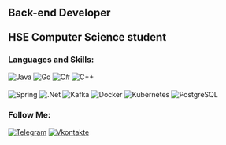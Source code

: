 <!--![Header](https://github.com/AchekSlime/AchekSlime/blob/master/assets/header.jpg)-->

## Back-end Developer <br/> <br/>  HSE Computer Science student

### Languages and Skills:
![Java](https://img.shields.io/badge/-Java-090909?style=for-the-badge&logo=Java&logoColor=FFFFFF)
![Go](https://img.shields.io/badge/-Go-090909?style=for-the-badge&logo=Go&logoColor=47C5FB)
![C#](https://img.shields.io/badge/-С%23-090909?style=for-the-badge&logo=csharp&logoColor=47C5FB)
![C++](https://img.shields.io/badge/-c%2b%2b-090909?style=for-the-badge&logo=cplusplus&logoColor=47C5FB)

####
![Spring](https://img.shields.io/badge/-Spring-090909?style=for-the-badge&logo=Spring&logoColor=03C04A)
![.Net](https://img.shields.io/badge/-.net-090909?style=for-the-badge&logo=.ne&logoColor=A32CC4)
![Kafka](https://img.shields.io/badge/-Kafka-090909?style=for-the-badge&logo=ApacheKafka&logoColor=47C5FB)
![Docker](https://img.shields.io/badge/-Docker-090909?style=for-the-badge&logo=Docker&logoColor=47C5FB)
![Kubernetes](https://img.shields.io/badge/-Kubernetes-090909?style=for-the-badge&logo=kubernetes&logoColor=47C5FB)
![PostgreSQL](https://img.shields.io/badge/-PostgreSQL-090909?style=for-the-badge&logo=PostgreSQL&logoColor=47C5FB)

### Follow Me:
[![Telegram](https://img.shields.io/badge/-telegram-090909?style=for-the-badge&logo=telegram&logoColor=47C5FB)](https://t.me/impsface)
[![Vkontakte](https://img.shields.io/badge/-Vkontakte-090909?style=for-the-badge&logo=Vk&logoColor=47C5FB)](https://vk.com/achekslime)

<!--
![Anurag's GitHub stats](https://github-readme-stats.vercel.app/api?username=AchekSlime&show_icons=true&theme=react&layout=compact)


**AchekSlime/AchekSlime** is a ✨ _special_ ✨ repository because its `README.md` (this file) appears on your GitHub profile.

Here are some ideas to get you started:

- 🔭 I’m currently working on ...
- 🌱 I’m currently learning ...
- 👯 I’m looking to collaborate on ...
- 🤔 I’m looking for help with ...
- 💬 Ask me about ...
- 📫 How to reach me: ...
- 😄 Pronouns: ...
- ⚡ Fun fact: ...
-->
